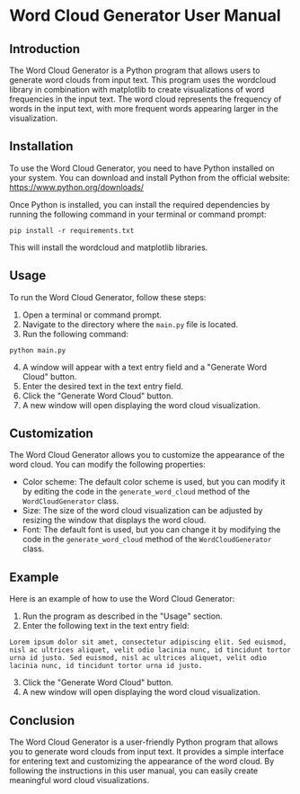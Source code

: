 # Word Cloud Generator User Manual

## Introduction
The Word Cloud Generator is a Python program that allows users to generate word clouds from input text. This program uses the wordcloud library in combination with matplotlib to create visualizations of word frequencies in the input text. The word cloud represents the frequency of words in the input text, with more frequent words appearing larger in the visualization.

## Installation
To use the Word Cloud Generator, you need to have Python installed on your system. You can download and install Python from the official website: https://www.python.org/downloads/

Once Python is installed, you can install the required dependencies by running the following command in your terminal or command prompt:

```
pip install -r requirements.txt
```

This will install the wordcloud and matplotlib libraries.

## Usage
To run the Word Cloud Generator, follow these steps:

1. Open a terminal or command prompt.
2. Navigate to the directory where the `main.py` file is located.
3. Run the following command:

```
python main.py
```

4. A window will appear with a text entry field and a "Generate Word Cloud" button.
5. Enter the desired text in the text entry field.
6. Click the "Generate Word Cloud" button.
7. A new window will open displaying the word cloud visualization.

## Customization
The Word Cloud Generator allows you to customize the appearance of the word cloud. You can modify the following properties:

- Color scheme: The default color scheme is used, but you can modify it by editing the code in the `generate_word_cloud` method of the `WordCloudGenerator` class.
- Size: The size of the word cloud visualization can be adjusted by resizing the window that displays the word cloud.
- Font: The default font is used, but you can change it by modifying the code in the `generate_word_cloud` method of the `WordCloudGenerator` class.

## Example
Here is an example of how to use the Word Cloud Generator:

1. Run the program as described in the "Usage" section.
2. Enter the following text in the text entry field:

```
Lorem ipsum dolor sit amet, consectetur adipiscing elit. Sed euismod, nisl ac ultrices aliquet, velit odio lacinia nunc, id tincidunt tortor urna id justo. Sed euismod, nisl ac ultrices aliquet, velit odio lacinia nunc, id tincidunt tortor urna id justo.
```

3. Click the "Generate Word Cloud" button.
4. A new window will open displaying the word cloud visualization.

## Conclusion
The Word Cloud Generator is a user-friendly Python program that allows you to generate word clouds from input text. It provides a simple interface for entering text and customizing the appearance of the word cloud. By following the instructions in this user manual, you can easily create meaningful word cloud visualizations.